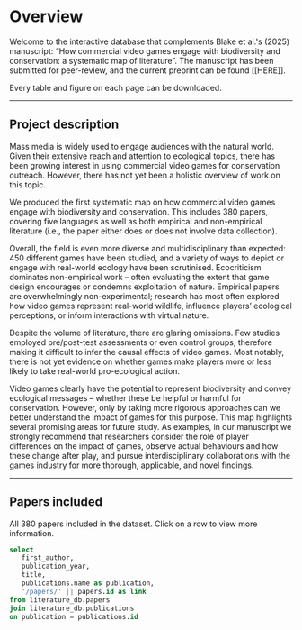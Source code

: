 # Overview

Welcome to the interactive database that complements Blake et al.'s (2025) manuscript: “How commercial video games engage with biodiversity and conservation: a systematic map of literature”. The manuscript has been submitted for peer-review, and the current preprint can be found [[HERE]].

Every table and figure on each page can be downloaded.

---

## Project description

Mass media is widely used to engage audiences with the natural world. Given their extensive reach and attention to ecological topics, there has been growing interest in using commercial video games for conservation outreach. However, there has not yet been a holistic overview of work on this topic.

We produced the first systematic map on how commercial video games engage with biodiversity and conservation. This includes 380 papers, covering five languages as well as both empirical and non-empirical literature (i.e., the paper either does or does not involve data collection).

Overall, the field is even more diverse and multidisciplinary than expected: 450 different games have been studied, and a variety of ways to depict or engage with real-world ecology have been scrutinised. Ecocriticism dominates non-empirical work – often evaluating the extent that game design encourages or condemns exploitation of nature. Empirical papers are overwhelmingly non-experimental; research has most often explored how video games represent real-world wildlife, influence players’ ecological perceptions, or inform interactions with virtual nature. 

Despite the volume of literature, there are glaring omissions. Few studies employed pre/post-test assessments or even control groups, therefore making it difficult to infer the causal effects of video games. Most notably, there is not yet evidence on whether games make players more or less likely to take real-world pro-ecological action.

Video games clearly have the potential to represent biodiversity and convey ecological messages – whether these be helpful or harmful for conservation. However, only by taking more rigorous approaches can we better understand the impact of games for this purpose. This map highlights several promising areas for future study. As examples, in our manuscript we strongly recommend that researchers consider the role of player differences on the impact of games, observe actual behaviours and how these change after play, and pursue interdisciplinary collaborations with the games industry for more thorough, applicable, and novel findings.

---

## Papers included

All 380 papers included in the dataset. Click on a row to view more information.

```sql papers_with_link
select 
   first_author, 
   publication_year,
   title,
   publications.name as publication,
   '/papers/' || papers.id as link
from literature_db.papers
join literature_db.publications
on publication = publications.id
```

<DataTable data={papers_with_link} link=link rows=50 sort="first_author asc" search=true>
   <Column id=first_author />
   <Column id=publication_year fmt=id />
   <Column id=title />
   <Column id=publication />
</DataTable>
